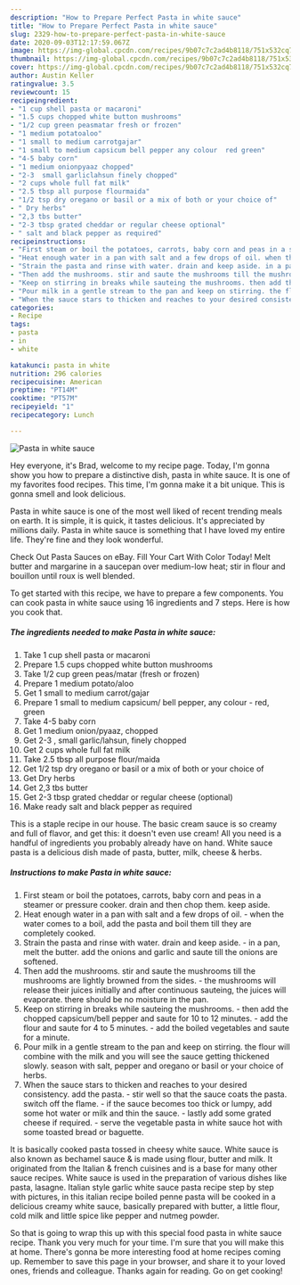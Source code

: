 ```yaml
---
description: "How to Prepare Perfect Pasta in white sauce"
title: "How to Prepare Perfect Pasta in white sauce"
slug: 2329-how-to-prepare-perfect-pasta-in-white-sauce
date: 2020-09-03T12:17:59.067Z
image: https://img-global.cpcdn.com/recipes/9b07c7c2ad4b8118/751x532cq70/pasta-in-white-sauce-recipe-main-photo.jpg
thumbnail: https://img-global.cpcdn.com/recipes/9b07c7c2ad4b8118/751x532cq70/pasta-in-white-sauce-recipe-main-photo.jpg
cover: https://img-global.cpcdn.com/recipes/9b07c7c2ad4b8118/751x532cq70/pasta-in-white-sauce-recipe-main-photo.jpg
author: Austin Keller
ratingvalue: 3.5
reviewcount: 15
recipeingredient:
- "1 cup shell pasta or macaroni"
- "1.5 cups chopped white button mushrooms"
- "1/2 cup green peasmatar fresh or frozen"
- "1 medium potatoaloo"
- "1 small to medium carrotgajar"
- "1 small to medium capsicum bell pepper any colour  red green"
- "4-5 baby corn"
- "1 medium onionpyaaz chopped"
- "2-3  small garliclahsun finely chopped"
- "2 cups whole full fat milk"
- "2.5 tbsp all purpose flourmaida"
- "1/2 tsp dry oregano or basil or a mix of both or your choice of"
- " Dry herbs"
- "2,3 tbs butter"
- "2-3 tbsp grated cheddar or regular cheese optional"
- " salt and black pepper as required"
recipeinstructions:
- "First steam or boil the potatoes, carrots, baby corn and peas in a steamer or pressure cooker. drain and then chop them. keep aside."
- "Heat enough water in a pan with salt and a few drops of oil. when the water comes to a boil, add the pasta and boil them till they are completely cooked."
- "Strain the pasta and rinse with water. drain and keep aside. in a pan, melt the butter. add the onions and garlic and saute till the onions are softened."
- "Then add the mushrooms. stir and saute the mushrooms till the mushrooms are lightly browned from the sides. the mushrooms will release their juices initially and after continuous sauteing, the juices will evaporate. there should be no moisture in the pan."
- "Keep on stirring in breaks while sauteing the mushrooms. then add the chopped capsicum/bell pepper and saute for 10 to 12 minutes. add the flour and saute for 4 to 5 minutes. add the boiled vegetables and saute for a minute."
- "Pour milk in a gentle stream to the pan and keep on stirring. the flour will combine with the milk and you will see the sauce getting thickened slowly. season with salt, pepper and oregano or basil or your choice of herbs."
- "When the sauce stars to thicken and reaches to your desired consistency. add the pasta. stir well so that the sauce coats the pasta. switch off the flame. if the sauce becomes too thick or lumpy, add some hot water or milk and thin the sauce. lastly add some grated cheese if required. serve the vegetable pasta in white sauce hot with some toasted bread or baguette."
categories:
- Recipe
tags:
- pasta
- in
- white

katakunci: pasta in white 
nutrition: 296 calories
recipecuisine: American
preptime: "PT14M"
cooktime: "PT57M"
recipeyield: "1"
recipecategory: Lunch

---
```



![Pasta in white sauce](https://img-global.cpcdn.com/recipes/9b07c7c2ad4b8118/751x532cq70/pasta-in-white-sauce-recipe-main-photo.jpg)

Hey everyone, it's Brad, welcome to my recipe page. Today, I'm gonna show you how to prepare a distinctive dish, pasta in white sauce. It is one of my favorites food recipes. This time, I'm gonna make it a bit unique. This is gonna smell and look delicious.

Pasta in white sauce is one of the most well liked of recent trending meals on earth. It is simple, it is quick, it tastes delicious. It's appreciated by millions daily. Pasta in white sauce is something that I have loved my entire life. They're fine and they look wonderful.

Check Out Pasta Sauces on eBay. Fill Your Cart With Color Today! Melt butter and margarine in a saucepan over medium-low heat; stir in flour and bouillon until roux is well blended.


To get started with this recipe, we have to prepare a few components. You can cook pasta in white sauce using 16 ingredients and 7 steps. Here is how you cook that.

<!--inarticleads1-->

##### The ingredients needed to make Pasta in white sauce:

1. Take 1 cup shell pasta or macaroni
1. Prepare 1.5 cups chopped white button mushrooms
1. Take 1/2 cup green peas/matar (fresh or frozen)
1. Prepare 1 medium potato/aloo
1. Get 1 small to medium carrot/gajar
1. Prepare 1 small to medium capsicum/ bell pepper, any colour - red, green
1. Take 4-5 baby corn
1. Get 1 medium onion/pyaaz, chopped
1. Get 2-3 , small garlic/lahsun, finely chopped
1. Get 2 cups whole full fat milk
1. Take 2.5 tbsp all purpose flour/maida
1. Get 1/2 tsp dry oregano or basil or a mix of both or your choice of
1. Get  Dry herbs
1. Get 2,3 tbs butter
1. Get 2-3 tbsp grated cheddar or regular cheese (optional)
1. Make ready  salt and black pepper as required


This is a staple recipe in our house. The basic cream sauce is so creamy and full of flavor, and get this: it doesn&#39;t even use cream! All you need is a handful of ingredients you probably already have on hand. White sauce pasta is a delicious dish made of pasta, butter, milk, cheese &amp; herbs. 

<!--inarticleads2-->

##### Instructions to make Pasta in white sauce:

1. First steam or boil the potatoes, carrots, baby corn and peas in a steamer or pressure cooker. drain and then chop them. keep aside.
1. Heat enough water in a pan with salt and a few drops of oil. - when the water comes to a boil, add the pasta and boil them till they are completely cooked.
1. Strain the pasta and rinse with water. drain and keep aside. - in a pan, melt the butter. add the onions and garlic and saute till the onions are softened.
1. Then add the mushrooms. stir and saute the mushrooms till the mushrooms are lightly browned from the sides. - the mushrooms will release their juices initially and after continuous sauteing, the juices will evaporate. there should be no moisture in the pan.
1. Keep on stirring in breaks while sauteing the mushrooms. - then add the chopped capsicum/bell pepper and saute for 10 to 12 minutes. - add the flour and saute for 4 to 5 minutes. - add the boiled vegetables and saute for a minute.
1. Pour milk in a gentle stream to the pan and keep on stirring. the flour will combine with the milk and you will see the sauce getting thickened slowly. season with salt, pepper and oregano or basil or your choice of herbs.
1. When the sauce stars to thicken and reaches to your desired consistency. add the pasta. - stir well so that the sauce coats the pasta. switch off the flame. - if the sauce becomes too thick or lumpy, add some hot water or milk and thin the sauce. - lastly add some grated cheese if required. - serve the vegetable pasta in white sauce hot with some toasted bread or baguette.


It is basically cooked pasta tossed in cheesy white sauce. White sauce is also known as bechamel sauce &amp; is made using flour, butter and milk. It originated from the Italian &amp; french cuisines and is a base for many other sauce recipes. White sauce is used in the preparation of various dishes like pasta, lasagne. Italian style garlic white sauce pasta recipe step by step with pictures, in this italian recipe boiled penne pasta will be cooked in a delicious creamy white sauce, basically prepared with butter, a little flour, cold milk and little spice like pepper and nutmeg powder. 

So that is going to wrap this up with this special food pasta in white sauce recipe. Thank you very much for your time. I'm sure that you will make this at home. There's gonna be more interesting food at home recipes coming up. Remember to save this page in your browser, and share it to your loved ones, friends and colleague. Thanks again for reading. Go on get cooking!
